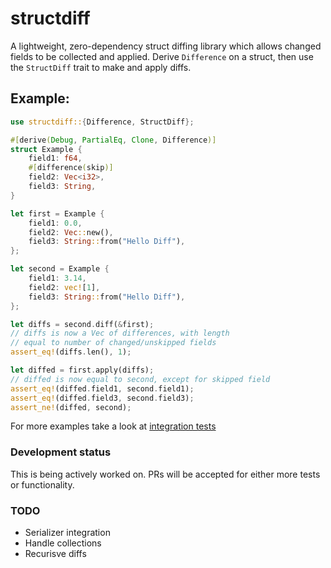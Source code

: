 # structdiff

A lightweight, zero-dependency struct diffing library which allows changed fields to be collected and applied. Derive `Difference` on a struct, then use the `StructDiff` trait to make and apply diffs. 

## Example:

```rust
use structdiff::{Difference, StructDiff};

#[derive(Debug, PartialEq, Clone, Difference)]
struct Example {
    field1: f64,
    #[difference(skip)]
    field2: Vec<i32>,
    field3: String,
}

let first = Example {
    field1: 0.0,
    field2: Vec::new(),
    field3: String::from("Hello Diff"),
};

let second = Example {
    field1: 3.14,
    field2: vec![1],
    field3: String::from("Hello Diff"),
};

let diffs = second.diff(&first);
// diffs is now a Vec of differences, with length 
// equal to number of changed/unskipped fields
assert_eq!(diffs.len(), 1);

let diffed = first.apply(diffs);
// diffed is now equal to second, except for skipped field
assert_eq!(diffed.field1, second.field1);
assert_eq!(diffed.field3, second.field3);
assert_ne!(diffed, second); 
```

For more examples take a look at [integration tests](/tests)

### Development status 
This is being actively worked on. PRs will be accepted for either more tests or functionality.

### TODO
- Serializer integration
- Handle collections
- Recurisve diffs